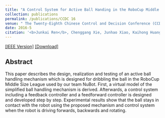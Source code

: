 ```yaml
---
title: "A Control System for Active Ball Handing in the RoboCup Middle Size League"
collection: publications
permalink: /publications/CCDC 16
venue: " The Twenty-Eighth Chinese Control and Decision Conference (CCDC-16)"
date: 2016-5
citation: '<b>Junkai Ren</b>, Chenggang Xie, Junhao Xiao, Kaihong Huang, and Huimin Lu. <i>The the 28th Chinese Control and Decision Conference </i>. <b>IEEE</b>.'
---
```

[[IEEE Version]](https://ieeexplore.ieee.org/document/7531777) [[Download]](https://www.trustie.net/attachments/download/151511/0585_final.pdf) 


## Abstract
This paper describes the design, realization and testing of an active ball handling mechanism which is designed for dribbling the ball in the RoboCup Middle Size League used by our team NuBot. First, a virtual model of the simplified ball handling mechanism is derived. Afterwards, a control system including a feedback controller and a feedforward controller is designed and developed step by step. Experimental results show that the ball stays in contact with the robot using the proposed mechanism and control system when the robot is driving forwards, backwards and rotating.

